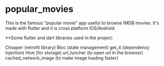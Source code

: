 # popular_movies

This is the famous "popular movie" app useful to browse IMDB movies.
It's made with flutter and it is cross platform IOS/Android.

**Some flutter and dart libraries used in the project:

Chopper (retrofit library)
Bloc (state management)
get_it (dependency injection)
Hive (for storage)
url_luncher  (to open url in the browser)
cached_network_image (to make image loading faster)
